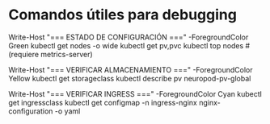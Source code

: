 # Comandos útiles para debugging
Write-Host "=== ESTADO DE CONFIGURACIÓN ===" -ForegroundColor Green
kubectl get nodes -o wide
kubectl get pv,pvc
kubectl top nodes  # (requiere metrics-server)

Write-Host "=== VERIFICAR ALMACENAMIENTO ===" -ForegroundColor Yellow
kubectl get storageclass
kubectl describe pv neuropod-pv-global

Write-Host "=== VERIFICAR INGRESS ===" -ForegroundColor Cyan
kubectl get ingressclass
kubectl get configmap -n ingress-nginx nginx-configuration -o yaml